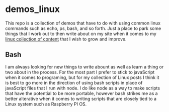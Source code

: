 # demos_linux

This repo is a collection of demos that have to do with using common linux commands such as echo, ps, bash, and so forth. Just a place to park some things that I work out to then write about on my site when it comes to my [linux collection of content](https://dustinpfister.github.io/categories/linux/) that I wish to grow and improve.

## Bash

I am always looking for new things to write abount as well as learn a thing or two about in the process. For the most part I prefer to stick to javaScript when it comes to programing, but for my collection of Linux posts I think it is best to go more in the direction of using bash scripts in place of javaScript files that I run with node. I do like node as a way to make scripts that have the potential to be more portable, however bash strikes me as a better alterative when it comes to writing scripts that are closely tied to a Linux system such as Raspberry PI OS.

